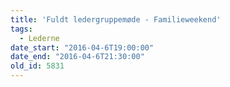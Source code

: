 ```yaml
---
title: 'Fuldt ledergruppemøde - Familieweekend'
tags:
  - Lederne
date_start: "2016-04-6T19:00:00"
date_end: "2016-04-6T21:30:00"
old_id: 5831
---
```

